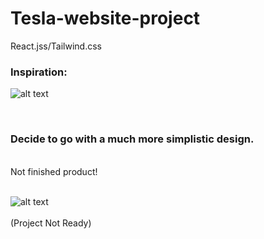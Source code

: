 # Tesla-website-project
React.jss/Tailwind.css 

<h3>Inspiration:</h3>

![alt text](https://media.discordapp.net/attachments/1008571069797507102/1082649968126480436/MAGEW_Tesla_website_UIUX_4k_ac85b56a-489a-417a-a93b-5fb7db831166.png?width=914&height=914)

</br>
<h3>Decide to go with a much more simplistic design.</h3>
</br>
Not finished product!
</br>
</br>

![alt text](https://cdn.discordapp.com/attachments/746464734664065175/1089681438326128700/image.png)
</br>
</br>
(Project Not Ready) 


